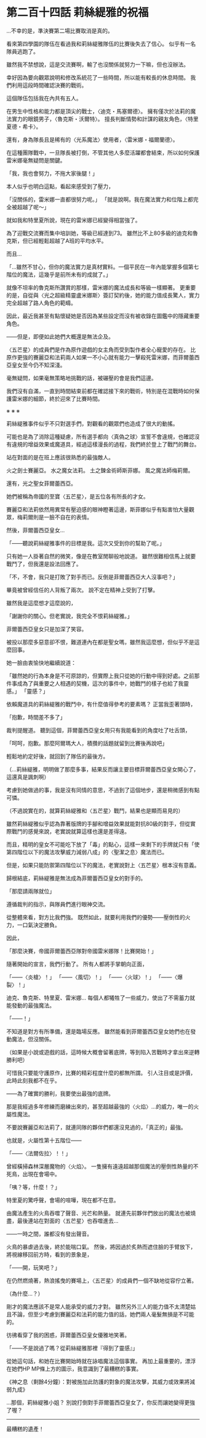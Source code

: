 # 第二百十四話 莉絲緹雅的祝福

...不幸的是，準決賽第二場比賽取消是真的。

看來第四學園的隊伍在看過我和莉絲緹雅隊伍的比賽後失去了信心。
似乎有一名隊員逃跑了。

雖然我不禁想說，這是交流賽啊，輸了也沒關係就努力一下嘛，但也沒辦法。

幸好因為要向觀眾說明和修改系統花了一些時間，所以能有較長的休息時間。
我們利用這段時間確認決賽的戰術。

這個隊伍包括我在內共有五人。

在男生中性格和能力都是頂尖的戰士，〈迪克・馬塞爾德〉。
擁有僅次於法莉的魔法實力的眼鏡男子，〈魯克斯・沃爾特〉。
擅長判斷情勢和計謀的親友角色，〈特里夏德・希卡〉。

還有，身為隊長且是稀有的〈光系魔法〉使用者，〈雷米娜・福爾蘭德〉。

在這種團隊戰中，一旦隊長被打倒，不管其他人多麼活躍都會結束，所以如何保護雷米娜毫無疑問是關鍵。

「我，我也會努力，不拖大家後腿！」

本人似乎也明白這點，看起來感受到了壓力，

「沒關係的，雷米娜一直都很努力呢。」
「就是說啊。我在魔法實力和位階上都完全被超越了呢～」

就如我和特里夏所說，現在的雷米娜已經變得相當強了。

為了迎戰交流賽而集中培訓她，等級已經達到73。
雖然比不上80多級的迪克和魯克斯，但已經輕鬆超越了A班的平均水平。

而且...

「...雖然不甘心，但你的魔法實力是真材實料。一個平民在一年內能掌握多個第七階位的魔法，這幾乎是前所未有的成就了。」

就像不坦率的魯克斯所讚賞的那樣，雷米娜的魔法成長和等級一樣顯著。
更重要的是，自從與〈光之超級精靈盧米娜斯〉簽訂契約後，她的能力值成長驚人，實力完全超越了路人角色的範疇。

因此，最近我甚至有點懷疑她是否因為某些設定而沒有被收錄在圖鑑中的隱藏重要角色。

——但是，即便如此她們大概還是無法企及。

〈五芒星〉的成員們是作為原作遊戲的女主角而受到製作者全心寵愛的存在。
比原作更強的賽麗亞和法莉兩人如果一不小心就有能力一擊殺死雷米娜，而菲爾蕾西亞皇女至今仍不知深淺。

毫無疑問，如果毫無策略地挑戰的話，被碾壓的會是我們這邊。

我們沒有自滿，一直到時間結束前都在確認接下來的戰術，特別是在混戰時如何保護雷米娜的細節，終於迎來了比賽時間。

※ ※ ※

莉絲緹雅事件似乎不只對選手們，對觀看的觀眾們也造成了很大的動搖。

可能也是為了消除這種疑慮，所有選手都向〈真偽之球〉宣誓不會違規，也確認沒有違規的增益效果或魔道具，經過這樣漫長的過程，我們終於登上了戰鬥的舞台。

站在對面的是在班上應該很熟悉的最強敵人。

火之劍士賽麗亞。
水之魔女法莉。
土之鍊金術師斯菲娜。
風之魔法師梅莉爾。

還有，光之聖女菲爾蕾西亞。

她們被稱為帝國的至寶〈五芒星〉，是五位各有所長的才女。

賽麗亞和法莉依然用異常有壓迫感的眼神瞪著這邊，斯菲娜似乎有點害怕大量觀眾，梅莉爾則是一臉不自在的表情。

然後，菲爾蕾西亞皇女...

「——聽說莉絲緹雅事件的目標是我。這次又受到你的幫助了呢。」

只有她一人掛著自然的微笑，像是在教室閒聊般地說道。
雖然很難相信馬上就要戰鬥了，但我還是設法回應了。

「不，不會，我只是打敗了對手而已。反倒是菲爾蕾西亞大人沒事吧？」

畢竟被曾經信任的人背叛了兩次。
說不定在精神上受到了打擊。

雖然我是這麼想才這麼說的，

「謝謝你的關心。但老實說，我完全不恨莉絲緹雅。」

菲爾蕾西亞皇女只是加深了笑容。

被投以那麼多惡意卻不恨，難道連內在都是聖女嗎，雖然我這麼想，但似乎不是這麼回事。

她一臉由衷愉快地繼續說道：

「雖然她的行為本身是不可原諒的，但實際上我只從她的行動中得到好處。之前那件事成為了與重要之人相遇的契機，這次的事件中，她戰鬥的樣子也給了我靈感。」
「靈感？」

依賴魔道具的莉絲緹雅的戰鬥中，有什麼值得參考的要素嗎？
正當我歪著頭時，

「抱歉，時間差不多了」

裁判提醒道。
聽到這個，菲爾蕾西亞皇女用只有我能看到的角度吐了吐舌頭，

「呵呵，抱歉。那麼阿爾瑪大人，積攢的話題就留到比賽後再說吧」

輕鬆地約定好後，就回到了隊伍的最後方。

（...莉絲緹雅，明明做了那麼多事，結果反而讓主要目標菲爾蕾西亞皇女開心了，這還真是諷刺啊）

考慮到她做過的事，我是沒有同情的意思，不過到了這個地步，還是稍微感到有點可憐。

（不過說實在的，就算莉絲緹雅和〈五芒星〉戰鬥，結果也是顯而易見的）

雖然莉絲緹雅似乎認為靠著版牌的手腳和增益效果就能對抗80級的對手，但從實際戰鬥的感覺來說，老實說就算這樣也還是差得遠。

而且，精明的皇女不可能吃下放了「毒」的點心，這樣一來剩下的手牌就只有「使第四階位以下的魔法攻擊威力減弱八成」的〈聖潔之息〉魔法而已。

但是，如果只能防禦第四階位以下的魔法，老實說對上〈五芒星〉根本沒有意義。

歸根結底，莉絲緹雅是無法成為菲爾蕾西亞皇女的對手的。

「那麼請兩隊就位」

遵循裁判的指示，與隊員們進行眼神交流。

從整體來看，對方比我們強。
既然如此，就要利用我們的優勢——壓倒性的火力，一口氣決定勝負。

因此，

「那麼決賽，帝國菲爾蕾西亞隊對帝國雷米娜隊！比賽開始！」

隨著開始的宣言，我們行動了。
所有人都將手掌朝向正面，

「——〈炎槍〉！」
「——〈風切〉！」
「——〈火球〉！」
「——〈爆裂〉！」

迪克、魯克斯、特里夏、雷米娜...
每個人都犧牲了一些威力，使出了不需蓄力就能發動的最強魔法。

「——！」

不知道是對方有所準備，還是臨場反應。
雖然能看到菲爾蕾西亞皇女她們也在發動魔法，但沒關係。

（如果是小說或遊戲的話，這時候大概會留著底牌，等到陷入苦戰時才拿出來逆轉勝利吧）

可惜我只要能守護原作，比賽的精彩程度什麼的都無所謂。
引人注目或是評價，此時此刻我都不在乎。

——為了確實的勝利，我要使出最強的底牌。

那是我經過多年修練而磨練出來的，甚至超越最強的〈火焰〉...的威力，唯一的火屬性魔法。

不要說賽麗亞和法莉了，就連同隊的夥伴們都還沒見過的，「真正的」最強。

也就是，火屬性第十五階位——

「——〈法爾佐拉〉！！」

曾經橫掃森林深層魔物的〈火焰〉。
一隻擁有遠遠超越那個魔法的壓倒性熱量的不死鳥，出現在會場中。

「咦？等，什麼！？」

特里夏的驚呼聲，會場的喧嘩，現在都不在意。

由魔法產生的火鳥吞噬了聲音、光芒和熱量。
就連先前夥伴們放出的魔法也被燒盡，最後連站在對面的〈五芒星〉也吞噬進去...

——一時之間，誰都沒有發出聲音。

火鳥的暴虐過去後，終於能喘口氣。
然後，將因過於炙熱而遮住臉的手臂放下，將視線移回前方時，看到的景象是，

「——開，玩笑吧？」

在仍然燃燒著，熱浪搖曳的賽場上，〈五芒星〉的成員們一個不缺地從容佇立著。

（為什麼...？）

剛才的魔法應該不是常人能承受的威力才對。
雖然另外三人的能力值不太清楚姑且不論，但至少考慮到賽麗亞和法莉的能力值的話，她們兩人毫髮無損是不可能的。

彷彿看穿了我的困惑，菲爾蕾西亞皇女優雅地笑著。

「——不是說過了嗎？從莉絲緹雅那裡『得到了靈感』」

從她這句話，和她在比賽開始時就在詠唱魔法這個事實。
再加上最重要的，漂浮在她們HP MP條上方的圖示，我意識到了最糟糕的事實。

《神之息（剩餘4分鐘）：對被施加此防護的對象的魔法攻擊，其威力或效果將減弱九成》

...那個，莉絲緹雅小姐？
別說打倒對手菲爾蕾西亞皇女了，你反而讓她變得更強了喔？

---

最糟糕的遺產！